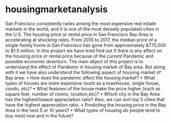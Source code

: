 # housingmarketanalysis
San Francisco consistently ranks among the most expensive real estate markets in the world, and it is one of the most
densely populated cities in the U.S. The housing price or rental price in San Francisco Bay Area is accelerating at
shocking rates. From 2010 to 2017, the median price of a single-family home in San Francisco has gone from
approximately &775,000 to $1.5 million. In this project we have tried find out if there is any affect on the housing
price or rental price because of the current Pandemic and possible economic downturn.
The main object of this project is to understand the effect of Pandemic in housing market of Bay area. But along with it
we have also understand the following aspect of housing market of Bay area:
• How does the pandemic affect the housing market?
• What types of houses are more expensive (such as a townhouse, single house, condo, etc)?
• What features of the house make the price higher (such as square feet, number of rooms, location,etc)?
• Which city in the Bay Area has the highest/lowest appreciation ratio? Also, we can sort top 5 cities that have the
highest appreciation ratio.
• Predicting the housing price in the Bay Area in the next 5 or 10 years?
• What types of housing do people tend to buy most now and in the future?
